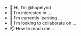 - 👋 Hi, I’m @hopelynd
- 👀 I’m interested in ...
- 🌱 I’m currently learning ...
- 💞️ I’m looking to collaborate on ...
- 📫 How to reach me ...

<!---
hopelynd/hopelynd is a ✨ special ✨ repository because its `README.md` (this file) appears on your GitHub profile.
You can click the Preview link to take a look at your changes.
--->
